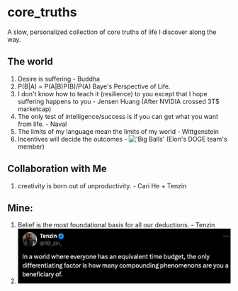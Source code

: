 # core_truths
A slow, personalized collection of core truths of life I discover along the way.

## The world
1. Desire is suffering - Buddha
2. P(B|A) = P(A|B)P(B)/P(A) Baye's Perspective of Life.
3. I don't know how to teach it (resilience) to you except that I hope suffering happens to you - Jensen Huang (After NVIDIA crossed 3T$ marketcap)
4. The only test of intelligence/success is if you can get what you want from life. - Naval
5. The limits of my language mean the limits of my world - Wittgenstein
6. Incentives will decide the outcomes - !['Big Balls'](https://www.youtube.com/watch?v=3WnHsdChjBY) (Elon's DOGE team's member)


## Collaboration with Me
1. creativity is born out of unproductivity. - Cari He + Tenzin

## Mine:
1. Belief is the most foundational basis for all our deductions. - Tenzin
2. ![](images/compounding-tweet-10zin.png)
